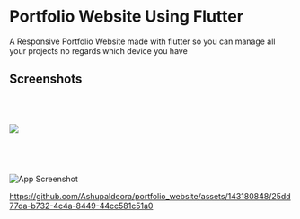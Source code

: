 

# Portfolio Website Using Flutter

A Responsive Portfolio Website made with flutter so you can manage all your projects no regards which device you have


## Screenshots

<img src="https://github.com/Ashupaldeora/portfolio_website/assets/143180848/88b9c118-b407-4ba7-8d2c-c6a0dcdc99f1" vspace=50></img>

### 
###
![App Screenshot](https://github.com/Ashupaldeora/portfolio_website/assets/143180848/d21a49db-aa5b-43ab-b68f-48df8c100d1a)





https://github.com/Ashupaldeora/portfolio_website/assets/143180848/25dd77da-b732-4c4a-8449-44cc581c51a0


